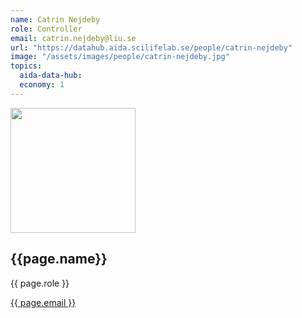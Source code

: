 ```yaml
---
name: Catrin Nejdeby
role: Controller
email: catrin.nejdeby@liu.se
url: "https://datahub.aida.scilifelab.se/people/catrin-nejdeby"
image: "/assets/images/people/catrin-nejdeby.jpg"
topics:
  aida-data-hub:
  economy: 1
---
```

<div class="personContainer">
  <div class="personSub">
  <img  src="{{ page.image }}" alt="" style="width: 200px; cursor: pointer;">
</div>
<div class="personSub">
  <h2>{{page.name}}</h2>
  <p>{{ page.role }}</p>
  <p><a href="{{ page.mailto }}">{{ page.email }}</a></p>
  </div>
</div>
